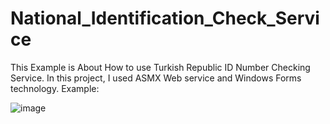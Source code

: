# National_Identification_Check_Service
This Example is About How to use Turkish Republic ID Number Checking Service. In this project, I used ASMX Web service and Windows Forms technology.
Example:
 


![image](https://user-images.githubusercontent.com/47334942/137357677-80f500dc-128d-40ef-a5cf-ab63e2ca44da.png)

